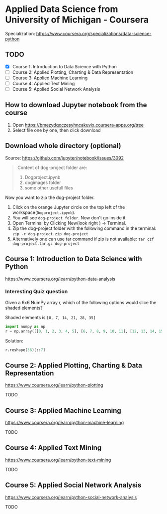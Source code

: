 # Applied Data Science from University of Michigan - Coursera
Specialization: https://www.coursera.org/specializations/data-science-python

## TODO
- [x] Course 1: Introduction to Data Science with Python
- [ ] Course 2: Applied Plotting, Charting & Data Representation
- [ ] Course 3: Applied Machine Learning
- [ ] Course 4: Applied Text Mining
- [ ] Course 5: Applied Social Network Analysis

## How to download Jupyter notebook from the course
1. Open https://bmezydqoczesyhncakuvix.coursera-apps.org/tree
2. Select file one by one, then click download

## Download whole directory (optional)
Source: https://github.com/jupyter/notebook/issues/3092

> Content of dog-project folder are:
> 
> 1. Dogproject.ipynb
> 2. dogimages folder
> 3. some other usefull files

Now you want to zip the dog-project folder.

1. Click on the orange Jupyter circle on the top left of the workspace(`Dogproject.ipynb`).
2. You will see `dog-project folder`. Now don't go inside it.
3. Open Terminal by Clicking New(look right ) -> Terminal.
4. Zip the dog-project folder with the following command in the terminal: `zip -r dog-project.zip dog-project`
5. Alternatively one can use tar command if zip is not available: `tar czf dog-project.tar.gz dog-project`

## Course 1: Introduction to Data Science with Python
https://www.coursera.org/learn/python-data-analysis

### Interesting Quiz question
Given a 6x6 NumPy array r, which of the following options would slice the shaded elements?

Shaded elements is `[0, 7, 14, 21, 28, 35]`
```python
import numpy as np
r = np.array([[0, 1, 2, 3, 4, 5], [6, 7, 8, 9, 10, 11], [12, 13, 14, 15, 16, 17], [18, 19, 20, 21, 22, 23], [24, 25, 26, 27, 28, 29], [30, 31, 32, 33, 34, 35]])
```

Solution:
```python
r.reshape(36)[::7]
```

## Course 2: Applied Plotting, Charting & Data Representation
https://www.coursera.org/learn/python-plotting

TODO

## Course 3: Applied Machine Learning
https://www.coursera.org/learn/python-machine-learning

TODO

## Course 4: Applied Text Mining
https://www.coursera.org/learn/python-text-mining

TODO

## Course 5: Applied Social Network Analysis
https://www.coursera.org/learn/python-social-network-analysis

TODO
